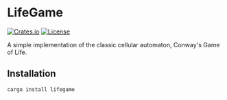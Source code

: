 # LifeGame

[![Crates.io](https://img.shields.io/crates/v/lifegame.svg)](https://crates.io/crates/lifegame)
[![License](https://img.shields.io/badge/License-MIT-blue.svg)](https://opensource.org/licenses/MIT)

A simple implementation of the classic cellular automaton, Conway's Game of Life.

## Installation

```
cargo install lifegame
```
